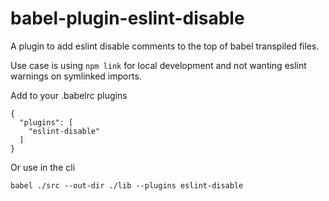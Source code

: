# babel-plugin-eslint-disable

A plugin to add eslint disable comments to the top of babel transpiled files.

Use case is using `npm link` for local development and not wanting eslint warnings on symlinked imports.

Add to your .babelrc plugins

```
{
  "plugins": [
    "eslint-disable"
  ]
}
```

Or use in the cli

    babel ./src --out-dir ./lib --plugins eslint-disable